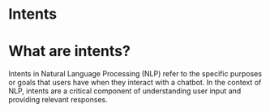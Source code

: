 # Intents

# What are intents?

Intents in Natural Language Processing (NLP) refer to the specific purposes or goals that users have when they interact with a chatbot. In the context of NLP, intents are a critical component of understanding user input and providing relevant responses.

